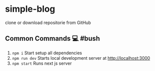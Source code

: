 # simple-blog

clone or download repositorie from GitHub

## Common Commands :computer: #bush

1. `npm i` Start setup all dependencies
2. `npm run dev` Starts local development server at [http://localhost:3000](http://localhost:3000)
3. `npm start` Runs next js server

